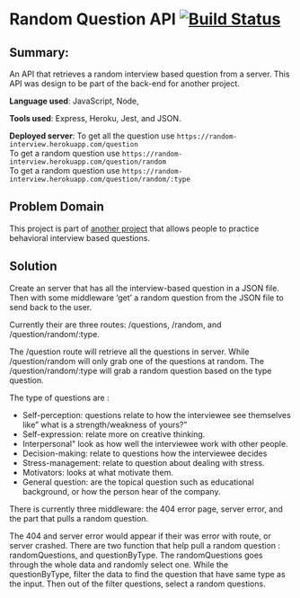 # Random Question API [![Build Status](https://travis-ci.com/lizkavalski/random-question-backend.svg?branch=master)](https://travis-ci.com/lizkavalski/random-question-backend)

## Summary:
An API that retrieves a random interview based question from a server. This API was design to be part of the back-end for another project.

__Language used__:
JavaScript, Node,

__Tools used__:
Express, Heroku, Jest, and JSON.

__Deployed server__:
To get all the question use `https://random-interview.herokuapp.com/question`<br>
To get a random question use `https://random-interview.herokuapp.com/question/random`<br>
To get a random question use `https://random-interview.herokuapp.com/question/random/:type`

## Problem Domain
This project is part of [another project](https://github.com/lizkavalski/random-interview-questions) that allows people to practice behavioral interview based questions.

## Solution
Create an server that has all the interview-based question in a JSON file. Then with some middleware ‘get’ a random question from the JSON file to send back to the user.

Currently their are three routes: /questions, /random, and /question/random/:type.

The /question route will retrieve all the questions in server. While /question/random will only grab one of the questions at random. The /question/random/:type will grab a random question based on the type question.

The type of questions are :

  * Self-perception: questions relate to how the interviewee see themselves like” what is a strength/weakness of yours?”
  * Self-expression: relate more on creative thinking.
  * Interpersonal" look as how well the interviewee work with other people.
  * Decision-making: relate to questions how the interviewee decides
  * Stress-management: relate to question about dealing with stress.
  * Motivators: looks at what motivate them.
  * General question: are the topical question such as educational background, or how the person hear of the company.

There is currently three middleware: the 404 error page, server error, and the part that pulls a random question.

The 404 and server error would appear if their was error with route, or server crashed. There are two function that help pull a random question :  randomQuestions, and questionByType. The randomQuestions goes through the whole data and randomly select one. While the questionByType, filter the data to find the question that have same type as the input. Then out of the filter questions, select a random questions.


